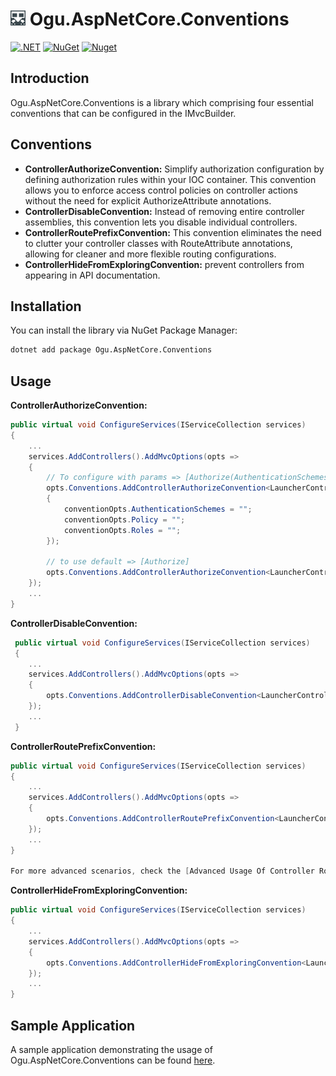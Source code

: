 # <img src="logo/ogu-logo.png" alt="Header" width="24"/> Ogu.AspNetCore.Conventions

[![.NET](https://github.com/ogulcanturan/Ogu.AspNetCore.Conventions/actions/workflows/dotnet.yml/badge.svg?branch=master)](https://github.com/ogulcanturan/Ogu.AspNetCore.Conventions/actions/workflows/dotnet.yml)
[![NuGet](https://img.shields.io/nuget/v/Ogu.AspNetCore.Conventions.svg?color=1ecf18)](https://nuget.org/packages/Ogu.AspNetCore.Conventions)
[![Nuget](https://img.shields.io/nuget/dt/Ogu.AspNetCore.Conventions.svg?logo=nuget)](https://nuget.org/packages/Ogu.AspNetCore.Conventions)

## Introduction

Ogu.AspNetCore.Conventions is a library which comprising four essential conventions that can be configured in the IMvcBuilder.

## Conventions

- **ControllerAuthorizeConvention:** Simplify authorization configuration by defining authorization rules within your IOC container. This convention allows you to enforce access control policies on controller actions without the need for explicit AuthorizeAttribute annotations.
- **ControllerDisableConvention:** Instead of removing entire controller assemblies, this convention lets you disable individual controllers.
- **ControllerRoutePrefixConvention:** This convention eliminates the need to clutter your controller classes with RouteAttribute annotations, allowing for cleaner and more flexible routing configurations.
- **ControllerHideFromExploringConvention:** prevent controllers from appearing in API documentation.

## Installation

You can install the library via NuGet Package Manager:

```bash
dotnet add package Ogu.AspNetCore.Conventions
```

## Usage

**ControllerAuthorizeConvention:**
```csharp
public virtual void ConfigureServices(IServiceCollection services)
{
    ...
    services.AddControllers().AddMvcOptions(opts =>
    {
        // To configure with params => [Authorize(AuthenticationSchemes = "", Policy = "", Roles = "")]
        opts.Conventions.AddControllerAuthorizeConvention<LauncherController>(conventionOpts =>
        {
            conventionOpts.AuthenticationSchemes = "";
            conventionOpts.Policy = "";
            conventionOpts.Roles = "";
        });

        // to use default => [Authorize]
        opts.Conventions.AddControllerAuthorizeConvention<LauncherController>();
    });
    ...
}
```

**ControllerDisableConvention:**
```csharp
 public virtual void ConfigureServices(IServiceCollection services)
 {
    ...
    services.AddControllers().AddMvcOptions(opts =>
    {
        opts.Conventions.AddControllerDisableConvention<LauncherController>();
    });
    ...
 }
```

**ControllerRoutePrefixConvention:**
```csharp
public virtual void ConfigureServices(IServiceCollection services)
{
    ...
    services.AddControllers().AddMvcOptions(opts =>
    {
        opts.Conventions.AddControllerRoutePrefixConvention<LauncherController>("api/launcher");
    });
    ...
}

For more advanced scenarios, check the [Advanced Usage Of Controller Route Prefix Convention](docs/advanced-usage-of-controller-route-prefix-convention.md).

```

**ControllerHideFromExploringConvention:**
```csharp
public virtual void ConfigureServices(IServiceCollection services)
{
    ...
    services.AddControllers().AddMvcOptions(opts =>
    {
        opts.Conventions.AddControllerHideFromExploringConvention<LauncherController>();
    });
    ...
}
```

## Sample Application
A sample application demonstrating the usage of Ogu.AspNetCore.Conventions can be found [here](https://github.com/ogulcanturan/Ogu.AspNetCore.Conventions/tree/master/samples/).
